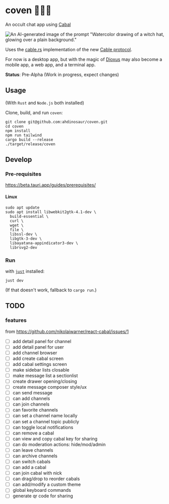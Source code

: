 # coven 🧙✨🔮

An occult chat app using [Cabal](https://cabal.chat/)

![An AI-generated image of the prompt "Watercolor drawing of a witch hat, glowing over a plain background."](https://i.imgur.com/jPwXOZrm.png)

Uses the [cable.rs](https://github.com/cabal-club/cable.rs) implementation of the new [Cable protocol](https://github.com/cabal-club/cable).

For now is a desktop app, but with the magic of [Dioxus](https://dioxuslabs.com/) may also become a mobile app, a web app, and a terminal app.

**Status**: Pre-Alpha (Work in progress, expect changes)

## Usage

(With `Rust` and `Node.js` both installed)

Clone, build, and run `coven`:

```shell
git clone git@github.com:ahdinosaur/coven.git
cd coven
npm install
npm run tailwind
cargo build --release
./target/release/coven
```

## Develop

### Pre-requisites

https://beta.tauri.app/guides/prerequisites/

#### Linux

```shell
sudo apt update
sudo apt install libwebkit2gtk-4.1-dev \
  build-essential \
  curl \
  wget \
  file \
  libssl-dev \
  libgtk-3-dev \
  libayatana-appindicator3-dev \
  librsvg2-dev
```

### Run

with [`just`](https://github.com/casey/just) installed:

```shell
just dev
```

(If that doesn't work, fallback to `cargo run`.)

## TODO

### features

from https://github.com/nikolaiwarner/react-cabal/issues/1

* [ ]  add detail panel for channel
* [ ]  add detail panel for user
* [ ]  add channel browser
* [ ]  add create cabal screen
* [ ]  add cabal settings screen
* [ ]  make sidebar lists closable
* [ ]  make message list a sectionlist
* [ ]  create drawer opening/closing
* [ ]  create message composer style/ux
* [ ]  can send message
* [ ]  can add channels
* [ ]  can join channels
* [ ]  can favorite channels
* [ ]  can set a channel name locally
* [ ]  can set a channel topic publicly
* [ ]  can toggle local notifications
* [ ]  can remove a cabal
* [ ]  can view and copy cabal key for sharing
* [ ]  can do moderation actions: hide/mod/admin
* [ ]  can leave channels
* [ ]  can archive channels
* [ ]  can switch cabals
* [ ]  can add a cabal
* [ ]  can join cabal with nick
* [ ]  can drag/drop to reorder cabals
* [ ]  can add/modify a custom theme
* [ ]  global keyboard commands
* [ ]  generate qr code for sharing
